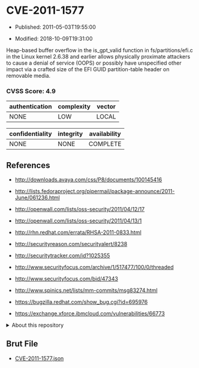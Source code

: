# CVE-2011-1577

- Published: 2011-05-03T19:55:00

- Modified: 2018-10-09T19:31:00

Heap-based buffer overflow in the is_gpt_valid function in fs/partitions/efi.c in the Linux kernel 2.6.38 and earlier allows physically proximate attackers to cause a denial of service (OOPS) or possibly have unspecified other impact via a crafted size of the EFI GUID partition-table header on removable media.

### CVSS Score: **4.9**

| authentication | complexity | vector |
| --- | --- | --- |
| NONE | LOW | LOCAL |

| confidentiality | integrity | availability |
| --- | --- | --- |
| NONE | NONE | COMPLETE |

## References

* http://downloads.avaya.com/css/P8/documents/100145416

* http://lists.fedoraproject.org/pipermail/package-announce/2011-June/061236.html

* http://openwall.com/lists/oss-security/2011/04/12/17

* http://openwall.com/lists/oss-security/2011/04/13/1

* http://rhn.redhat.com/errata/RHSA-2011-0833.html

* http://securityreason.com/securityalert/8238

* http://securitytracker.com/id?1025355

* http://www.securityfocus.com/archive/1/517477/100/0/threaded

* http://www.securityfocus.com/bid/47343

* http://www.spinics.net/lists/mm-commits/msg83274.html

* https://bugzilla.redhat.com/show_bug.cgi?id=695976

* https://exchange.xforce.ibmcloud.com/vulnerabilities/66773

<details>
<summary>About this repository</summary> 

  This repository is part of the project [Live Hack CVE](https://github.com/Live-Hack-CVE). Main website can be found [www.live-hack.org](https://www.live-hack.org) 
  
  Made by [Sn0wAlice](https://github.com/Sn0wAlice) for the people that care about security and need to have a feed of the latest CVEs. Hope you enjoy it, don't forget to star the repo and follow me on [Twitter](https://twitter.com/Sn0wAlice) and [Github](https://github.com/Sn0wAlice). And that is my [personnal website](https://www.alice-snow.me/)

  - [Home Page](https://github.com/Live-Hack-CVE)
  - [Framework](https://github.com/Live-Hack-CVE/cve-framework)
  - [CVE database](https://github.com/Live-Hack-CVE/full_database)
  - [Changelog](https://github.com/Live-Hack-CVE/Changelog)
</details>

## Brut File

* [CVE-2011-1577.json](https://raw.githubusercontent.com/Live-Hack-CVE/full_database/main/cves/2011/CVE-2011-1577.json)


